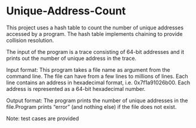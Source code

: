 # Unique-Address-Count

This project uses a hash table to count the number of unique addresses accessed
by a program. The hash table implements chaining to provide collision resolution. 

The input of the program is a trace consisting of 64-bit addresses and it prints out the number of unique
address in the trace.

Input format: This program takes a file name as argument from the command line. The file can
              have from a few lines to millions of lines. Each line contains an address in hexadecimal format, i.e.
              0x7f1a91026b00. Each address is represented as a 64-bit hexadecimal number.

Output format: The program prints the number of unique addresses in the file.Program prints “error” (and nothing else) if the file does                  not exist.

Note: test cases are provided
